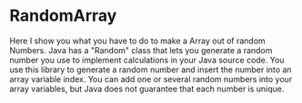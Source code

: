 RandomArray
===========

Here I show you what you have to do to make a Array out of random Numbers. Java has a "Random" class that lets you generate a random number you use to implement calculations in your Java source code. You use this library to generate a random number and insert the number into an array variable index. You can add one or several random numbers into your array variables, but Java does not guarantee that each number is unique.
